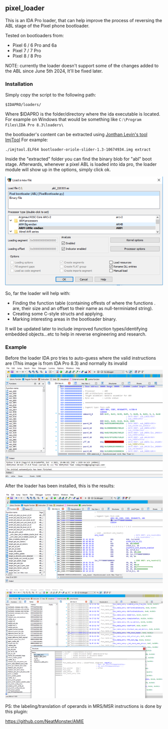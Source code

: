 ## pixel_loader

This is an IDA Pro loader, that can help improve the process of reversing the ABL stage of the Pixel phone bootloader.

Tested on bootloaders from:

  * Pixel 6 / 6 Pro and 6a
  * Pixel 7 / 7 Pro
  * Pixel 8 / 8 Pro

NOTE: currently the loader doesn't support some of the changes added to the ABL since June 5th 2024, It'll be fixed later.

### Installation

Simply copy the script to the following path:
```
$IDAPRO/loaders/
```

Where $IDAPRO is the folder/directory where the ida executable is located.
For example on Windows that would be something like ```C:\Program Files\IDA Pro 8.3\loaders\```

the bootloader's content can be extracted using [Jonthan Levin's tool ImjTool](https://newandroidbook.com/tools/imjtool.html)
For example:
```
./imjtool.ELF64 bootloader-oriole-slider-1.3-10674934.img extract
```
Inside the "extracted" folder you can find the binary blob for "abl" boot stage.
Afterwards, whenever a pixel ABL is loaded into ida pro, the loader module will show up in the options, simply click ok.

![First time](./screenshot/idapro83-abl-firsttime.PNG)

So, far the loader will help with:
  - Finding the function table (containing offests of where the functions .
  are, their size and an offset to their name as null-terminiated string).
  - Creating some C-style structs and applying.
  - Marking interesting areas in the bootloader binary.

It will be updated later to include improved function types/identifying embedded objects...etc to help in reverse engineering and research.

### Example

Before the loader IDA pro tries to auto-guess where the valid instructions are (This image is from IDA Pro 8.3) and normally its invalid
![Example 1](./screenshot/idapro83-abl.PNG)

After the loader has been installed, this is the results:

![Example 2](./screenshot/idapro83-abl2.PNG)


![Example 1](./screenshot/idapro83-abl3.PNG)


PS: the labeling/translation of operands in MRS/MSR instructions is done by this plugin:

https://github.com/NeatMonster/AMIE
